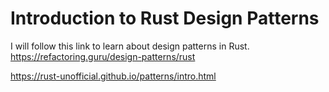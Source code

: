 # Introduction to Rust Design Patterns
I will follow this link to learn about design patterns in Rust.  
https://refactoring.guru/design-patterns/rust
  
https://rust-unofficial.github.io/patterns/intro.html